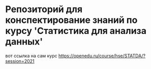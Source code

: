 # Репозиторий для конспектирование знаний по курсу 'Статистика для анализа данных'

вот ссылка на сам курс https://openedu.ru/course/hse/STATDA/?session=2021
